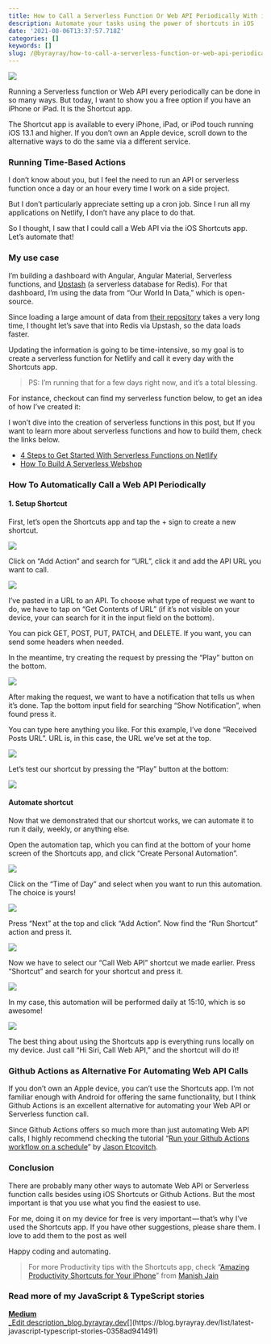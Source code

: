 ```yaml
---
title: How to Call a Serverless Function Or Web API Periodically With iOS Shortcuts
description: Automate your tasks using the power of shortcuts in iOS
date: '2021-08-06T13:37:57.718Z'
categories: []
keywords: []
slug: /@byrayray/how-to-call-a-serverless-function-or-web-api-periodically-with-ios-shortcuts-24f3e696c105
---
```


![](/Users/devbyrayray/Downloads/medium-export-a7b31d8cfbafc479a349e86525a0598d57555fb548cdfad5aa20f48d7b4db09d/posts/md_1664876347726/img/0__nEoNUltgtIlkTXhY.jpg)

Running a Serverless function or Web API every periodically can be done in so many ways. But today, I want to show you a free option if you have an iPhone or iPad. It is the Shortcut app.

The Shortcut app is available to every iPhone, iPad, or iPod touch running iOS 13.1 and higher. If you don’t own an Apple device, scroll down to the alternative ways to do the same via a different service.

### Running Time-Based Actions

I don’t know about you, but I feel the need to run an API or serverless function once a day or an hour every time I work on a side project.

But I don’t particularly appreciate setting up a cron job. Since I run all my applications on Netlify, I don’t have any place to do that.

So I thought, I saw that I could call a Web API via the iOS Shortcuts app. Let’s automate that!

### My use case

I’m building a dashboard with Angular, Angular Material, Serverless functions, and [Upstash](https://upstash.com/) (a serverless database for Redis). For that dashboard, I’m using the data from “Our World In Data,” which is open-source.

Since loading a large amount of data from [their repository](https://github.com/owid/owid-datasets/tree/master/datasets) takes a very long time, I thought let’s save that into Redis via Upstash, so the data loads faster.

Updating the information is going to be time-intensive, so my goal is to create a serverless function for Netlify and call it every day with the Shortcuts app.

> PS: I’m running that for a few days right now, and it’s a total blessing.

For instance, checkout can find my serverless function below, to get an idea of how I’ve created it:

I won’t dive into the creation of serverless functions in this post, but If you want to learn more about serverless functions and how to build them, check the links below.

*   [4 Steps to Get Started With Serverless Functions on Netlify](https://betterprogramming.pub/4-steps-to-get-started-with-serverless-functions-on-netlify-a6942bf071ca)
*   [How To Build A Serverless Webshop](https://medium.com/how-to-build-a-serverless-webshop/how-to-build-a-serverless-webshop-3dabd13b0ac7)

### How To Automatically Call a Web API Periodically

#### 1\. Setup Shortcut

First, let’s open the Shortcuts app and tap the + sign to create a new shortcut.

![](/Users/devbyrayray/Downloads/medium-export-a7b31d8cfbafc479a349e86525a0598d57555fb548cdfad5aa20f48d7b4db09d/posts/md_1664876347726/img/1__z6gbXiiIKBIil6ibS7QoCQ.png)

Click on “Add Action” and search for “URL”, click it and add the API URL you want to call.

![](/Users/devbyrayray/Downloads/medium-export-a7b31d8cfbafc479a349e86525a0598d57555fb548cdfad5aa20f48d7b4db09d/posts/md_1664876347726/img/1__wkfj4EUtoiDo9YAZNCJhWg.png)

I’ve pasted in a URL to an API. To choose what type of request we want to do, we have to tap on “Get Contents of URL” (if it’s not visible on your device, your can search for it in the input field on the bottom).

You can pick GET, POST, PUT, PATCH, and DELETE. If you want, you can send some headers when needed.

In the meantime, try creating the request by pressing the “Play” button on the bottom.

![](/Users/devbyrayray/Downloads/medium-export-a7b31d8cfbafc479a349e86525a0598d57555fb548cdfad5aa20f48d7b4db09d/posts/md_1664876347726/img/1__KtWCQ0by6Cqo4kDyT__oLPg.png)

After making the request, we want to have a notification that tells us when it’s done. Tap the bottom input field for searching “Show Notification”, when found press it.

You can type here anything you like. For this example, I’ve done “Received Posts URL”. URL is, in this case, the URL we’ve set at the top.

![](/Users/devbyrayray/Downloads/medium-export-a7b31d8cfbafc479a349e86525a0598d57555fb548cdfad5aa20f48d7b4db09d/posts/md_1664876347726/img/1__77ujA6STZKiKQDsZihBgRQ.png)

Let’s test our shortcut by pressing the “Play” button at the bottom:

![](/Users/devbyrayray/Downloads/medium-export-a7b31d8cfbafc479a349e86525a0598d57555fb548cdfad5aa20f48d7b4db09d/posts/md_1664876347726/img/1__4hNtv4__NhMg__fvVYi2EAtQ.gif)

#### Automate shortcut

Now that we demonstrated that our shortcut works, we can automate it to run it daily, weekly, or anything else.

Open the automation tap, which you can find at the bottom of your home screen of the Shortcuts app, and click “Create Personal Automation”.

![](/Users/devbyrayray/Downloads/medium-export-a7b31d8cfbafc479a349e86525a0598d57555fb548cdfad5aa20f48d7b4db09d/posts/md_1664876347726/img/1__Oawje5hmFb4aDM__QR4lMDw.png)

Click on the “Time of Day” and select when you want to run this automation. The choice is yours!

![](/Users/devbyrayray/Downloads/medium-export-a7b31d8cfbafc479a349e86525a0598d57555fb548cdfad5aa20f48d7b4db09d/posts/md_1664876347726/img/1__0SF0tBieyzInFTG__H61p7Q.png)

Press “Next” at the top and click “Add Action”. Now find the “Run Shortcut” action and press it.

![](/Users/devbyrayray/Downloads/medium-export-a7b31d8cfbafc479a349e86525a0598d57555fb548cdfad5aa20f48d7b4db09d/posts/md_1664876347726/img/1__gLPVRNx5cRM8YhwHLkd2Tg.png)

Now we have to select our “Call Web API” shortcut we made earlier. Press “Shortcut” and search for your shortcut and press it.

![](/Users/devbyrayray/Downloads/medium-export-a7b31d8cfbafc479a349e86525a0598d57555fb548cdfad5aa20f48d7b4db09d/posts/md_1664876347726/img/1__D__ZCzkhk1zuDPJxofrn__ig.png)

In my case, this automation will be performed daily at 15:10, which is so awesome!

![](/Users/devbyrayray/Downloads/medium-export-a7b31d8cfbafc479a349e86525a0598d57555fb548cdfad5aa20f48d7b4db09d/posts/md_1664876347726/img/1__Tyx7O3vR8qY7YFlz4iPRiA.png)

The best thing about using the Shortcuts app is everything runs locally on my device. Just call “Hi Siri, Call Web API,” and the shortcut will do it!

### Github Actions as Alternative For Automating Web API Calls

If you don’t own an Apple device, you can’t use the Shortcuts app. I’m not familiar enough with Android for offering the same functionality, but I think Github Actions is an excellent alternative for automating your Web API or Serverless function call.

Since Github Actions offers so much more than just automating Web API calls, I highly recommend checking the tutorial “[Run your Github Actions workflow on a schedule](https://jasonet.co/posts/scheduled-actions/)” by [Jason Etcovitch](https://twitter.com/JasonEtco).

### Conclusion

There are probably many other ways to automate Web API or Serverless function calls besides using iOS Shortcuts or Github Actions. But the most important is that you use what you find the easiest to use.

For me, doing it on my device for free is very important — that’s why I’ve used the Shortcuts app. If you have other suggestions, please share them. I love to add them to the post as well

Happy coding and automating.

> For more Productivity tips with the Shortcuts app, check “[Amazing Productivity Shortcuts for Your iPhone](https://medium.com/macoclock/5-cool-tricks-your-iphones-shortcuts-app-can-do-fcdcd4fe153e)” from [Manish Jain](https://medium.com/u/728e7aeac31a)

### Read more of my JavaScript & TypeScript stories

[**Medium**  
_Edit description_blog.byrayray.dev](https://blog.byrayray.dev/list/latest-javascript-typescript-stories-0358ad941491 "https://blog.byrayray.dev/list/latest-javascript-typescript-stories-0358ad941491")[](https://blog.byrayray.dev/list/latest-javascript-typescript-stories-0358ad941491)